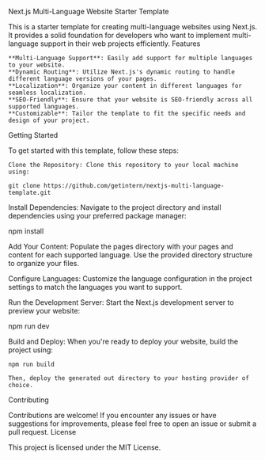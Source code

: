 Next.js Multi-Language Website Starter Template

This is a starter template for creating multi-language websites using Next.js. It provides a solid foundation for developers who want to implement multi-language support in their web projects efficiently.
Features

    **Multi-Language Support**: Easily add support for multiple languages to your website.
    **Dynamic Routing**: Utilize Next.js's dynamic routing to handle different language versions of your pages.
    **Localization**: Organize your content in different languages for seamless localization.
    **SEO-Friendly**: Ensure that your website is SEO-friendly across all supported languages.
    **Customizable**: Tailor the template to fit the specific needs and design of your project.

Getting Started

To get started with this template, follow these steps:

    Clone the Repository: Clone this repository to your local machine using:

    git clone https://github.com/getintern/nextjs-multi-language-template.git


Install Dependencies: Navigate to the project directory and install dependencies using your preferred package manager:

npm install

Add Your Content: Populate the pages directory with your pages and content for each supported language. Use the provided directory structure to organize your files.

Configure Languages: Customize the language configuration in the project settings to match the languages you want to support.

Run the Development Server: Start the Next.js development server to preview your website:

npm run dev

Build and Deploy: When you're ready to deploy your website, build the project using:

    npm run build

    Then, deploy the generated out directory to your hosting provider of choice.

Contributing

Contributions are welcome! If you encounter any issues or have suggestions for improvements, please feel free to open an issue or submit a pull request.
License

This project is licensed under the MIT License.
